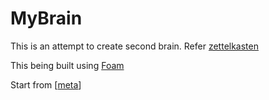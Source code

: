 # MyBrain

This is an attempt to create second brain. Refer [zettelkasten](https://zettelkasten.de/posts/overview/#common-questions)

This being built using [Foam ](https://github.com/foambubble/foam)

Start from [[meta]]

[//begin]: # "Autogenerated link references for markdown compatibility"
[meta]: meta.md "meta"
[//end]: # "Autogenerated link references"
